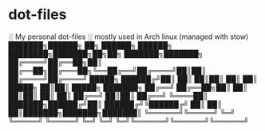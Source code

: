 # dot-files
 ░ My personal dot-files  ░ mostly used in Arch linux (managed with stow)
███████╗██████╗ ██╗    ██████╗  ██████╗ ████████╗███████╗██╗██╗     ███████╗███████╗
██╔════╝██╔══██╗██║    ██╔══██╗██╔═══██╗╚══██╔══╝██╔════╝██║██║     ██╔════╝██╔════╝
█████╗  ██████╔╝██║    ██║  ██║██║   ██║   ██║   █████╗  ██║██║     █████╗  ███████╗
██╔══╝  ██╔══██╗██║    ██║  ██║██║   ██║   ██║   ██╔══╝  ██║██║     ██╔══╝  ╚════██║
███████╗██████╔╝██║    ██████╔╝╚██████╔╝   ██║   ██║     ██║███████╗███████╗███████║
╚══════╝╚═════╝ ╚═╝    ╚═════╝  ╚═════╝    ╚═╝   ╚═╝     ╚═╝╚══════╝╚══════╝╚══════╝
